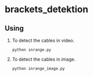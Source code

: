 # brackets_detektion

  
## Using
1. To detect the cables in video.
  
	`python inrange.py`  
   
2. To detect the cables in image.
  
	`python inrange_image.py`  
  
